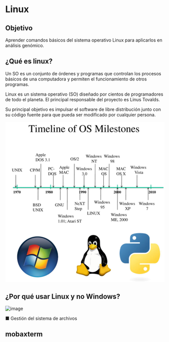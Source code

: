 # Linux

## Objetivo

Aprender comandos básicos del sistema operativo Linux para aplicarlos en análisis genómico.

## ¿Qué es linux?

Un SO es un conjunto de órdenes y programas que controlan los procesos básicos de una computadora y permiten el funcionamiento de otros programas.

Linux es un sistema operativo (SO) diseñado por cientos de programadores de todo el planeta. El principal responsable del proyecto es Linus Tovalds.

Su principal objetivo es impulsar el software de libre distribución junto con su código fuente para que pueda ser modificado por cualquier persona.

![](https://github.com/Martinez-Gregorio-Hector/AnalisisGenomico-EcologiaFESIztacala/blob/main/Unidad1/Timeline_of_OS.jpg)

## ¿Por qué usar Linux y no Windows?

![image](https://github.com/user-attachments/assets/9dc8b094-7947-4c41-8073-3513f47ff472)



■ Gestión del sistema de archivos


## mobaxterm


